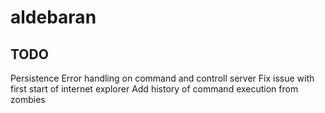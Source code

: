 # aldebaran
## TODO
Persistence
Error handling on command and controll server
Fix issue with first start of internet explorer
Add history of command execution from zombies
